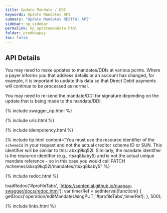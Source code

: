 ```yaml
---
title: Update Mandate / DDI
keywords: Update Mandates API
summary: "Update Mandates RESTful API"
sidebar: np_sidebar
permalink: np_updatemandate.html
folder: prodNuapay
toc: false
---
```


## API Details

You may need to make updates to mandates/DDIs at various points. Where a payer informs you that address details or an account has changed, for example, it is important to update this data so that Direct Debit payments will continue to be processed as normal.

You may need to re-send the mandate/DDI for signature depending on the update that is being made to the mandate/DDI.

{% include swagger_np.html %}

{% include urls.html %}

{% include idempotency.html %} 

{% include tip.html content="You must use the resource identifier of the `schemeId` in your request and not the actual creditor scheme ID or SUN. This identifier will be similar to this: abxq9kq52l. Similarly, the mandate identifier is the resource identifier (e.g., rtsxq8kaby5) and is not the actual unique mandate reference - so in this case you would call PATCH /schemes/abxq9kq52l/mandates/rtsxq8kaby5" %}

<ul id="profileTabs" class="nav nav-tabs">


</ul>

{% include redoc.html %}

loadRedoc('#profileTabs', 'https://sentenial.github.io/nuapay-swagger/docs/redoc.html');
var timerRef = setInterval(function() { getDocs('operation/editMandateUsingPUT','#profileTabs',timerRef); }, 500);


</script>


<div id="mydiv"></div>
</div>
</div>





{% include links.html %}
